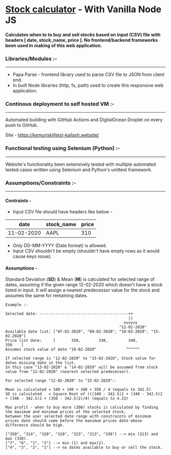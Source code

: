 # [Stock calculator](https://kemuriskilltest-kailash.website/) - With Vanilla Node JS
#### Calculates when to to buy and sell stocks based on input (CSV) file with headers [ date, stock_name, price ]. No frontend/backend frameworks been used in making of this web application.

### Libraries/Modules :-
---
* Papa Parse - frontend library used to parse CSV file to JSON from client end.
* In built Node libraries (http, fs, path) used to create this responsive web application.

### Continous deployment to self hosted VM :-
---

Automated building with GitHub Actions and DigitalOcean Droplet on every push to GitHub.

Site - https://kemuriskilltest-kailash.website/

### Functional testing using Selenium (Python) :-
---

Website's functionality been extensively tested with multiple automated tested cases written using Selenium and Python's unittest framework.

### Assumptions/Constraints :-
---
#### Contraints -
* Input CSV file should have headers like below -

|date|stock_name|price|
|----|----------|-----|
|11-02-2020|AAPL|310|

* Only DD-MM-YYYY (Date format) is allowed.
* Input CSV shouldn't be empty (shouldn't have empty rows as it would cause keys issue).

#### Assumptions - 
Standard Deviation (**SD**) & Mean (**M**) is calculated for selected range of dates, assuming if the given range 12-02-2020 which doesn't have a stock listed in input. It will assign a nearest predecessor value for the stock and assumes the same for remaining dates.

```
Example :-

Selected date: ---------------------------------------++
                                                      ||
                                                    vvvvvv
                                                  "12-02-2020"
Available date list: ["07-02-2020", "09-02-2020", "10-02-2020", "15-02-2020"]
Price list date:     [       350,        330,         340,           350    ]
Assumes stock value of date "10-02-2020"             ^^^^^^

If selected range is "12-02-2020" to "15-02-2020", Stock value for dates missing date in the list.
In this case "13-02-2020" & "14-02-2020" will be assumed from stock value from "12-02-2020" (nearest selected predecessor).

For selected range "12-02-2020" to "15-02-2020":-

Mean is calculated = 340 + 340 + 340 + 350 / 4 (equals to 342.5)
SD is calculated   = Square Root of (((340 - 342.5)2 + (340 - 342.5)2 + (340 - 342.5)2 + (350 - 342.5)2)/4) (equals to 4.33)

Max profit - when to buy more (200) stocks is calculated by finding the maximum and minimum prices of the selected stock,
between the user selected date range with constraints of minimum prices date should come before the maximum prices date whose difference should be high.

["350", "314", "320", "319", "323", "313", "330"] --> min (313) and max (330).
["7", "6", "1", "2"] --> min (1) and max(2).
["4", "3", "2", "1"] --> no dates available to buy or sell the stock.
```